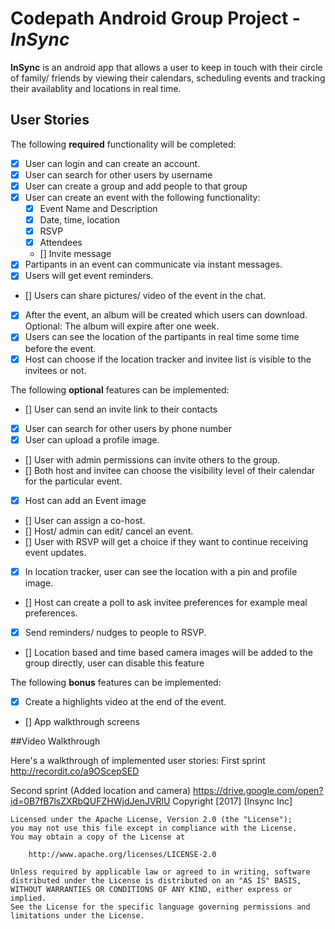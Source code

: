 # Codepath Android Group Project - *InSync*

**InSync** is an android app that allows a user to keep in touch with their circle of family/ friends by viewing their calendars, scheduling events and tracking their availablity and locations in real time.

## User Stories

The following **required** functionality will be completed:

* [x] User can login and can create an account.
* [x] User can search for other users by username
* [x] User can create a group and add people to that group
* [x] User can create an event with the following functionality:
  * [x] Event Name and Description
  * [x] Date, time, location
  * [x] RSVP
  * [X] Attendees
  * [] Invite message
* [x] Partipants in an event can communicate via instant messages.
* [x] Users will get event reminders.
* [] Users can share pictures/ video of the event in the chat.
* [x] After the event, an album will be created which users can download. Optional: The album will expire after one week.
* [x] Users can see the location of the partipants in real time some time before the event.
* [x] Host can choose if the location tracker and invitee list is visible to the invitees or not.

The following **optional** features can be implemented:

* [] User can send an invite link to their contacts 
* [x] User can search for other users by phone number
* [x] User can upload a profile image.
* [] User with admin permissions can invite others to the group.
* [] Both host and invitee can choose the visibility level of their calendar for the particular event.
* [x] Host can add an Event image
* [] User can assign a co-host.
* [] Host/ admin can edit/ cancel an event.
* [] User with RSVP will get a choice if they want to continue receiving event updates.
* [x] In location tracker, user can see the location with a pin and profile image.
* [] Host can create a poll to ask invitee preferences for example meal preferences.
* [x] Send reminders/ nudges to people to RSVP.
* [] Location based and time based camera images will be added to the group directly, user can disable this feature

The following **bonus** features can be implemented:

* [x] Create a highlights video at the end of the event.
* [] App walkthrough screens

##Video Walkthrough

Here's a walkthrough of implemented user stories:
First sprint
http://recordit.co/a9OScepSED 

Second sprint (Added location and camera)
https://drive.google.com/open?id=0B7fB7lsZXRbQUFZHWjdJenJVRlU
    Copyright [2017] [Insync Inc]

    Licensed under the Apache License, Version 2.0 (the "License");
    you may not use this file except in compliance with the License.
    You may obtain a copy of the License at

        http://www.apache.org/licenses/LICENSE-2.0

    Unless required by applicable law or agreed to in writing, software
    distributed under the License is distributed on an "AS IS" BASIS,
    WITHOUT WARRANTIES OR CONDITIONS OF ANY KIND, either express or implied.
    See the License for the specific language governing permissions and
    limitations under the License.
